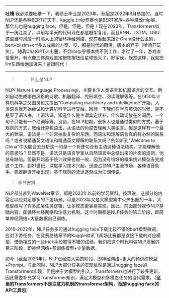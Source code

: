 ****
**吐槽** 我必须要吐槽一下，我硕士毕业是2023年，秋招是2022年9月参加的，当时NLP还是各种BERT打天下，kaggle上nlp竞赛也是BERT家族+各种魔改mlp层。那会儿也是hugging face，但是，但是，但是！现在2023年，Transformers似乎一统江湖了，以前写半天的代码现在都是框架复用。而且RNN，LSTM，GRU这些当时风靡一时高大上的循环神经网络，现在看起来跟2-Gram没什么区别，bert+bilstm+crf多么成熟的方案，哎，都是时代的眼泪，版本的弃子（哈哈开玩笑）。
随着ChatGPT火出圈，不会llm似乎根本找不到工作，才过了一年，游戏直接重开，有点像三体游戏直接按核按钮给星球毁灭了，好家伙，既然这样，我就把llm东西给他加进来！紧跟时代！
****

> > 什么是NLP

NLP( Nature Language Processing)，主要关注人类语言和机器语言的交互。例如自动生成李白风格的诗歌、机器翻译、完形填空、阅读理解等等。在1950年计算机科学之父图灵论文提出“Computing machinery and intelligence”开始，人类语言就开始尝试和计算机科学进行交融。回想一下我们在学习英语的时候，是不是买了语法书，上语法课，知道什么是主谓宾定状补，什么动词放在名词后，一个句子只能有一个动词等等。没错，在NLP初期，很多人也是通过类似的方式，基于规则的方式，教给计算机语法，从语法的角度去理解人类语言。但是这样有一个最大的弊端，语法是一个非常抽象复杂的东西，而语法和理解语言真的有必然的联系吗？或者说精通英文语法和精通英文理解的联系大吗？例如听到“Welcome to China”你大脑会去分析这一句是一个祈使句没有主语这种语法结构，才能理解他的意思吗？显然不是，语法只是语言学家从自然语言中总结出来的片面的规则，他总有缺陷。但最开始基于统计效果也很一般，因为没有很好的概率统计模型去完成这个工作，到21世纪，深度学习技术兴起，迅速占领NLP主流市场，各种语音助手、机器翻译开始出现，基于规则的流派逐渐成为江湖传说。

> 章节安排

NLP部分直到WaveNet章节，都是2023年以前的学习资料。按理说，这部分的内容足以应对足够多的下游场景。可是2023年又是大模型集中火热出圈的一年，大模型改写了许多底层任务逻辑，让多模态更容易实现，因此，前面部分视作NLP基础内容，即循环神经网络和注意力机制。这个时期都是NLP任务的第二阶段，即简单神经网络+大量数据自己训练。

2018-2022年，NLP任务多可通过hugging face下载比较不错的bert模型微调，应对下游任务，在竞赛总结章节的Kaggle和讯飞两场比赛都是直接下载的对应模型，借助相应的一些trick手段取得不错的成绩。我们把这个时代叫做NLP发展的第三阶段，即神经网络+预训练模型+少量数据。

如今（截至2023年），NLP已经进入第四阶段，即神经网络+更大的预训练模型+Prompt。与此同时，NLP大部分任务的实现依然是通过hugging face的Transformers实现，但是由于大模型的引入，Transformers也进行了较多更新，因此需要补充学习Transformer知识，满足大模型和多模态任务的当代需求。（**这里的Transformers不是注意力机制的transformer架构，而是hugging face的API工具包**）